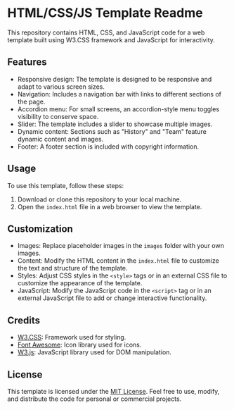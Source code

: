 # HTML/CSS/JS Template Readme

This repository contains HTML, CSS, and JavaScript code for a web template built using W3.CSS framework and JavaScript for interactivity.

## Features

- Responsive design: The template is designed to be responsive and adapt to various screen sizes.
- Navigation: Includes a navigation bar with links to different sections of the page.
- Accordion menu: For small screens, an accordion-style menu toggles visibility to conserve space.
- Slider: The template includes a slider to showcase multiple images.
- Dynamic content: Sections such as "History" and "Team" feature dynamic content and images.
- Footer: A footer section is included with copyright information.

## Usage

To use this template, follow these steps:

1. Download or clone this repository to your local machine.
2. Open the `index.html` file in a web browser to view the template.

## Customization

- Images: Replace placeholder images in the `images` folder with your own images.
- Content: Modify the HTML content in the `index.html` file to customize the text and structure of the template.
- Styles: Adjust CSS styles in the `<style>` tags or in an external CSS file to customize the appearance of the template.
- JavaScript: Modify the JavaScript code in the `<script>` tag or in an external JavaScript file to add or change interactive functionality.

## Credits

- [W3.CSS](https://www.w3schools.com/w3css/default.asp): Framework used for styling.
- [Font Awesome](https://fontawesome.com/): Icon library used for icons.
- [W3.js](https://www.w3schools.com/w3js/default.asp): JavaScript library used for DOM manipulation.

## License

This template is licensed under the [MIT License](LICENSE). Feel free to use, modify, and distribute the code for personal or commercial projects.
